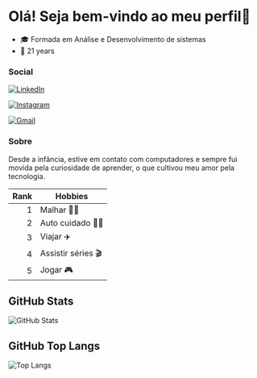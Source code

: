 # Olá! Seja bem-vindo ao meu perfil👋

- 🎓 Formada em Análise e Desenvolvimento de sistemas
- 🎉 21 years

### Social
[![LinkedIn](https://img.shields.io/badge/LinkedIn-0077B5?style=for-the-badge&logo=linkedin&logoColor=white)](https://www.linkedin.com/in/fernanda-alcantara24/)

[![Instagram](https://img.shields.io/badge/-Instagram-%23E4405F?style=for-the-badge&logo=instagram&logoColor=white)](https://www.instagram.com/fernanda.developer/)

[![Gmail](https://img.shields.io/badge/Gmail-333333?style=for-the-badge&logo=gmail&logoColor=red)](mailto:fernanda.programadora@gmail.com)

### Sobre
Desde a infância, estive em contato com computadores e sempre fui movida pela curiosidade de aprender, o que cultivou meu amor pela tecnologia. 

| Rank | Hobbies |
|-----:|---------------|
|     1|Malhar 🏋️‍♀️             |
|     2|Auto cuidado 💆‍♀️               |
|     3|Viajar ✈️              |
|     4|Assistir séries 🎬               |
|     5|Jogar 🎮               |

## GitHub Stats

  ![GitHub Stats](https://github-readme-stats.vercel.app/api?username=FernandaAlcantara24&theme=transparent&bg_color=27005D&border_color=AED2FF&show_icons=true&icon_color=9400FF&title_color=9400FF&text_color=FFF)

## GitHub Top Langs
  ![Top Langs](https://github-readme-stats-git-masterrstaa-rickstaa.vercel.app/api/top-langs/?username=FernandaAlcantara24&layout=compact&bg_color=27005D&border_color=AED2FFDC&title_color=9400FF&text_color=FFF)
